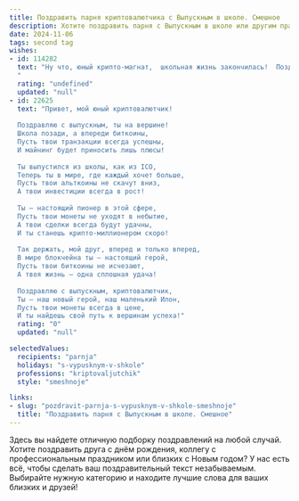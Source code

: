 ```yaml
---
title: Поздравить парня криптовалютчика с Выпускным в школе. Смешное
description: Хотите поздравить парня с Выпускным в школе или другим праздником? Наш ИИ создаст незабываемое поздравление, а вы обязательно выделитесь среди других.  
date: 2024-11-06
tags: second tag
wishes:
- id: 114282
  text: "Ну что, юный крипто-магнат,  школьная жизнь закончилась!  Поздравляю с выпуском!  Надеюсь, твоих успехов в майнинге будет больше, чем двоек в аттестате (хотя, учитывая твою будущую профессию,  сомневаюсь, что  вторые вообще существовали).  Пусть биткоин всегда растёт, а твои знания — ещё быстрее!  Удачи в покорении крипто-вершин!
  "
  rating: "undefined"
  updated: "null"
- id: 22625
  text: "Привет, мой юный криптовалютчик!
  
  Поздравляю с выпускным, ты на вершине!
  Школа позади, а впереди биткоины,
  Пусть твои транзакции всегда успешны,
  И майнинг будет приносить лишь плюсы!
  
  Ты выпустился из школы, как из ICO,
  Теперь ты в мире, где каждый хочет больше,
  Пусть твои альткоины не скачут вниз,
  А твои инвестиции всегда в рост!
  
  Ты – настоящий пионер в этой сфере,
  Пусть твои монеты не уходят в небытие,
  А твои сделки всегда будут удачны,
  И ты станешь крипто-миллионером скоро!
  
  Так держать, мой друг, вперед и только вперед,
  В мире блокчейна ты – настоящий герой,
  Пусть твои биткоины не исчезают,
  А твоя жизнь – одна сплошная удача!
  
  Поздравляю с выпускным, криптовалютчик,
  Ты – наш новый герой, наш маленький Илон,
  Пусть твои монеты всегда в цене,
  И ты найдешь свой путь к вершинам успеха!"
  rating: "0"
  updated: "null"

selectedValues:
  recipients: "parnja"
  holidays: "s-vypusknym-v-shkole"
  professions: "kriptovaljutchik"
  style: "smeshnoje"

links:
- slug: "pozdravit-parnja-s-vypusknym-v-shkole-smeshnoje"
  title: "Поздравить парня с Выпускным в школе. Смешное"
---
```


Здесь вы найдете отличную подборку поздравлений на любой случай. 
Хотите поздравить друга с днём рождения, коллегу с профессиональным праздником или близких с Новым годом? У нас есть всё, чтобы сделать ваш поздравительный текст незабываемым. Выбирайте нужную категорию и находите лучшие слова для ваших близких и друзей!
